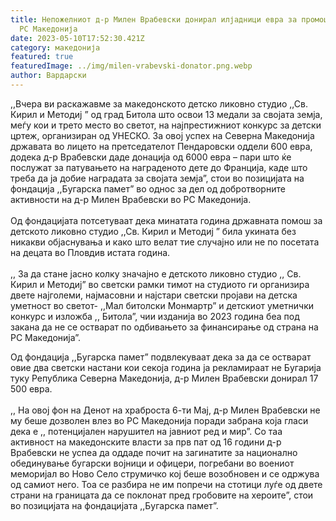 ```yaml
---
title: Непожелниот д-р Милен Врабевски донирал илјадници евра за промоцијата на
  РС Македонија
date: 2023-05-10T17:52:30.421Z
category: македонија
featured: true
featuredImage: ../img/milen-vrabevski-donator.png.webp
author: Вардарски
---
```

<!--StartFragment-->

,,Вчера ви раскажавме за македонското детско ликовно студио ,,Св. Кирил и Методиј ” од град Битола што освои 13 медали за својата земја, меѓу кои и трето место во светот, на најпрестижниот конкурс за детски цртеж, организиран од УНЕСКО. За овој успех на Северна Македонија државата во лицето на претседателот Пендаровски оддели 600 евра, додека д-р Врабевски даде донација од 6000 евра – пари што ќе послужат за патувањето на награденото дете до Франција, каде што треба да ја добие наградата за својата земја”, стои во позицијата на фондација ,,Бугарска памет” во однос за дел од добротворните активности на д-р Милен Врабевски во РС Македонија.\
\
Од фондацијата потсетуваат дека минатата година државната помош за детското ликовно студио ,,Св. Кирил и Методиј ” била укината без никакви објаснувања и како што велат тие случајно или не по посетата на децата во Пловдив истата година.\
\
,, За да стане јасно колку значајно е детското ликовно студио ,, Св. Кирил и Методиј” во светски рамки тимот на студиото ги организира двете најголеми, најмасовни и најстари светски пројави на детска уметност во светот- ,,Мал битолски Монмартр” и детскиот уметнички конкурс и изложба ,, Битола”, чии изданија во 2023 година беа под закана да не се остварат по одбивањето за финансирање од страна на РС Македонија”.

Од фондација ,,Бугарска памет” подвлекуваат дека за да се остварат овие два светски настани кои секоја година ја рекламираат не Бугарија туку Република Северна Македонија, д-р Милен Врабевски донирал 17 500 евра.\
\
,, На овој фон на Денот на храброста 6-ти Мај, д-р Милен Врабевски не му беше дозволен влез во РС Македонија поради забрана која гласи дека е ,, потенцијален нарушител на јавниот ред и мир”. Со таа активност на македонските власти за прв пат од 16 години д-р Врабевски не успеа да оддаде почит на загинатите за национално обединување бугарски војници и офицери, погребани во воениот меморијал во Ново Село струмичко кој беше возобновен и се одржува од самиот него. Тоа се разбира не им попречи на стотици луѓе од двете страни на границата да се поклонат пред гробовите на хероите”, стои во позицијата на фондацијата ,,Бугарска памет”.

<!--EndFragment-->